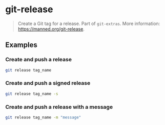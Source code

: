 # git-release

> Create a Git tag for a release. Part of `git-extras`. More information: <https://manned.org/git-release>.

## Examples

### Create and push a release

```bash
git release tag_name
```

### Create and push a signed release

```bash
git release tag_name -s
```

### Create and push a release with a message

```bash
git release tag_name -m "message"
```
